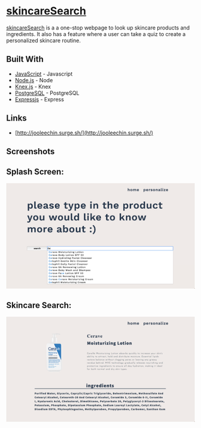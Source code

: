 # [skincareSearch](http://jooleechin.surge.sh/)

[skincareSearch](http://jooleechin.surge.sh/) is a a one-stop webpage to look up skincare products and ingredients. It also has a feature where a user can take a quiz to create a personalized skincare routine.
## Built With

* [JavaScript](https://www.javascript.com/) - Javascript
* [Node.js](https://nodejs.org/en/) - Node
* [Knex.js](http://knexjs.org/) - Knex
* [PostgreSQL](https://www.postgresql.org/) - PostgreSQL
* [Expressjs](https://expressjs.com/) - Express

## Links

* [http://jooleechin.surge.sh/](http://jooleechin.surge.sh/)

## Screenshots

## Splash Screen:
![Alt text](./assets/splash.png)

## Skincare Search:
![Alt text](./assets/results.png)
